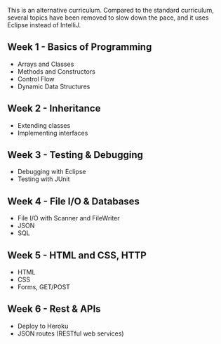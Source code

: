 This is an alternative curriculum. Compared to the standard curriculum, several topics have been removed to slow down the pace, and it uses Eclipse instead of IntelliJ.

## Week 1 - Basics of Programming

* Arrays and Classes
* Methods and Constructors
* Control Flow
* Dynamic Data Structures

## Week 2 - Inheritance

* Extending classes
* Implementing interfaces

## Week 3 - Testing & Debugging

* Debugging with Eclipse
* Testing with JUnit

## Week 4 - File I/O & Databases

* File I/O with Scanner and FileWriter
* JSON
* SQL

## Week 5 - HTML and CSS, HTTP

* HTML
* CSS
* Forms, GET/POST

## Week 6 - Rest & APIs

* Deploy to Heroku
* JSON routes (RESTful web services)
